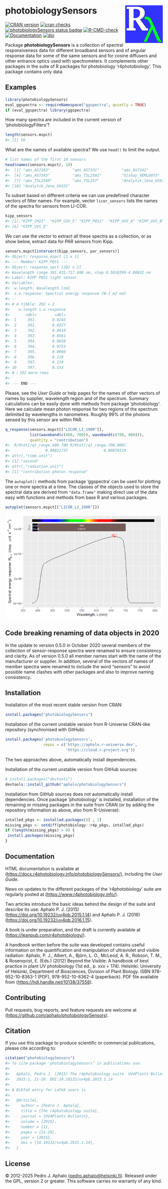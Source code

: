 
# photobiologySensors <img src="man/figures/logo.png" align="right" width="120" />

<!-- badges: start -->

[![CRAN
version](https://www.r-pkg.org/badges/version-last-release/photobiologySensors)](https://cran.r-project.org/package=photobiologySensors)
[![cran
checks](https://badges.cranchecks.info/worst/photobiologySensors.svg)](https://cran.r-project.org/web/checks/check_results_photobiology.html)
[![photobiologySensors status
badge](https://aphalo.r-universe.dev/badges/photobiologySensors)](https://aphalo.r-universe.dev/photobiologySensors)
[![R-CMD-check](https://github.com/aphalo/photobiologySensors/workflows/R-CMD-check/badge.svg)](https://github.com/aphalo/photobiologySensors/actions)
[![Documentation](https://img.shields.io/badge/documentation-photobiologySensors-informational.svg)](https://docs.r4photobiology.info/photobiologySensors/)
[![doi](https://img.shields.io/badge/doi-10.32614/CRAN.package.photobiologySensors-blue.svg)](https://doi.org/10.32614/CRAN.package.photobiologySensors)
<!-- badges: end -->

Package **photobiologySensors** is a collection of spectral
responsiveness data for different broadband sensors and of angular
response data for some of the same sensors and for cosine diffusers and
other entrance optics used with spectrometers. It complements other
packages in the suite of R packages for photobiology ‘r4photobiology’.
This package contains only data.

## Examples

``` r
library(photobiologySensors)
eval_ggspectra <- requireNamespace("ggspectra", quietly = TRUE)
if (eval_ggspectra) library(ggspectra)
```

How many spectra are included in the current version of
‘photobiologyFilters’?

``` r
length(sensors.mspct)
#> [1] 56
```

What are the names of available spectra? We use `head()` to limit the
output.

``` r
# list names of the first 10 sensors
head(names(sensors.mspct), 10)
#>  [1] "ams_AS7263"          "ams_AS7331"          "ams_AS7341"         
#>  [4] "ams_AS7343"          "ams_TSL2591"         "Vishay_VEML6075"    
#>  [7] "ams_TSL254R"         "ams_TSL257"          "Analytik_Jena_UVX25"
#> [10] "Analytik_Jena_UVX31"
```

To subset based on different criteria we can use predefined character
vectors of filter names. For example, vector `licor_sensors` lists the
names of the spectra for sensors from LI-COR.

``` r
kipp_sensors
#> [1] "KIPP_CM21"  "KIPP_CUV_5" "KIPP_PQS1"  "KIPP_UVS_A" "KIPP_UVS_B"
#> [6] "KIPP_UVS_E"
```

We can use the vector to extract all these spectra as a collection, or
as show below, extract data for PAR sensors from Kipp.

``` r
sensors.mspct[intersect(kipp_sensors, par_sensors)]
#> Object: response_mspct [1 x 1]
#> --- Member: KIPP_PQS1 ---
#> Object: response_spct [202 x 2]
#> Wavelength range 391.431-717.608 nm, step 0.5010399-4.00832 nm 
#> Label: KIPP PQS1 light sensor 
#> Variables:
#>  w.length: Wavelength [nm]
#>  s.e.response: Spectral energy response [W-1 m2 nm] 
#> --
#> # A tibble: 202 × 2
#>    w.length s.e.response
#>       <dbl>        <dbl>
#>  1     391.       0.0245
#>  2     392.       0.0327
#>  3     392.       0.0410
#>  4     393.       0.0561
#>  5     394.       0.0650
#>  6     394.       0.0753
#>  7     395.       0.0960
#>  8     396.       0.119 
#>  9     397.       0.134 
#> 10     397.       0.153 
#> # ℹ 192 more rows
#> 
#> --- END ---
```

Please, see the *User Guide* or help pages for the names of other
vectors of names by supplier, wavelength region and of the spectrum.
Summary calculations can be easily done with methods from package
‘photobiology’. Here we calculate mean photon response for two regions
of the spectrum delimited by wavelengths in nanometres. Roughly 99% of
the photons sensed by this sensor are within PAR.

``` r
q_response(sensors.mspct[["LICOR_LI_190R"]], 
           list(waveband(c(400, 700)), waveband(c(700, 800))),
           quantity = "contribution")
#>  R/Rtot[/q]_range.400.700 R/Rtot[/q]_range.700.800[ 
#>                0.98821737                0.00870119 
#> attr(,"time.unit")
#> [1] "second"
#> attr(,"radiation.unit")
#> [1] "contribution photon response"
```

The `autoplot()` methods from package ‘ggspectra’ can be used for
plotting one or more spectra at a time. The classes of the objects used
to store the spectral data are derived from `"data.frame"` making direct
use of the data easy with functions and methods from base R and various
packages.

``` r
autoplot(sensors.mspct[["LICOR_LI_190R"]])
```

![](man/figures/README-example-07-1.png)<!-- -->

## Code breaking renaming of data objects in 2020

In the update to version 0.5.0 in October 2020 several members of the
collection of sensor-response spectra were renamed to ensure consistency
and clarity. As of version 0.5.0 all member names start with the name of
the manufacturer or supplier. In addition, several of the vectors of
names of member spectra were renamed to include the word “sensors” to
avoid possible name clashes with other packages and also to improve
naming consistency.

## Installation

Installation of the most recent stable version from CRAN:

``` r
install.packages("photobiologySensors")
```

Installation of the current unstable version from R-Universe CRAN-like
repository (synchronised with GitHub):

``` r
install.packages('photobiologySensors', 
                 repos = c('https://aphalo.r-universe.dev', 
                           'https://cloud.r-project.org'))
```

The two approaches above, automatically install dependencies.

Installation of the current unstable version from GitHub sources:

``` r
# install.packages("devtools")
devtools::install_github("aphalo/photobiologySensors")
```

Installation from GitHub sources does not automatically install
dependencies. Once package ‘photobiology’ is installed, installation of
the remaining or missing packages in the suite from CRAN (or by adding
the repository information as above, also from R-Universe):

``` r
intalled_pkgs <- installed.packages()[ , 1]
missing_pkgs <- setdiff(photobiology::r4p_pkgs, intalled_pkgs)
if (length(missing_pkgs) > 0) {
 install.packages(missing_pkgs)
}
```

## Documentation

HTML documentation is available at
(<https://docs.r4photobiology.info/photobiologySensors/>), including the
*User Guide*.

News on updates to the different packages of the ‘r4photobiology’ suite
are regularly posted at (<https://www.r4photobiology.info/>).

Two articles introduce the basic ideas behind the design of the suite
and describe its use: Aphalo P. J. (2015)
(<https://doi.org/10.19232/uv4pb.2015.1.14>) and Aphalo P. J. (2016)
(<https://doi.org/10.19232/uv4pb.2016.1.15>).

A book is under preparation, and the draft is currently available at
(<https://leanpub.com/r4photobiology/>).

A handbook written before the suite was developed contains useful
information on the quantification and manipulation of ultraviolet and
visible radiation: Aphalo, P. J., Albert, A., Björn, L. O., McLeod, A.
R., Robson, T. M., & Rosenqvist, E. (Eds.) (2012) Beyond the Visible: A
handbook of best practice in plant UV photobiology (1st ed., p. xxx +
174). Helsinki: University of Helsinki, Department of Biosciences,
Division of Plant Biology. ISBN 978-952-10-8363-1 (PDF),
978-952-10-8362-4 (paperback). PDF file available from
(<https://hdl.handle.net/10138/37558>).

## Contributing

Pull requests, bug reports, and feature requests are welcome at
(<https://github.com/aphalo/photobiologySensors>).

## Citation

If you use this package to produce scientific or commercial
publications, please cite according to:

``` r
citation("photobiologySensors")
#> To cite package ‘photobiologySensors’ in publications use:
#> 
#>   Aphalo, Pedro J. (2015) The r4photobiology suite. UV4Plants Bulletin,
#>   2015:1, 21-29. DOI:10.19232/uv4pb.2015.1.14
#> 
#> A BibTeX entry for LaTeX users is
#> 
#>   @Article{,
#>     author = {Pedro J. Aphalo},
#>     title = {The r4photobiology suite},
#>     journal = {UV4Plants Bulletin},
#>     volume = {2015},
#>     number = {1},
#>     pages = {21-29},
#>     year = {2015},
#>     doi = {10.19232/uv4pb.2015.1.14},
#>   }
```

## License

© 2012-2025 Pedro J. Aphalo (<pedro.aphalo@helsinki.fi>). Released under
the GPL, version 2 or greater. This software carries no warranty of any
kind.
